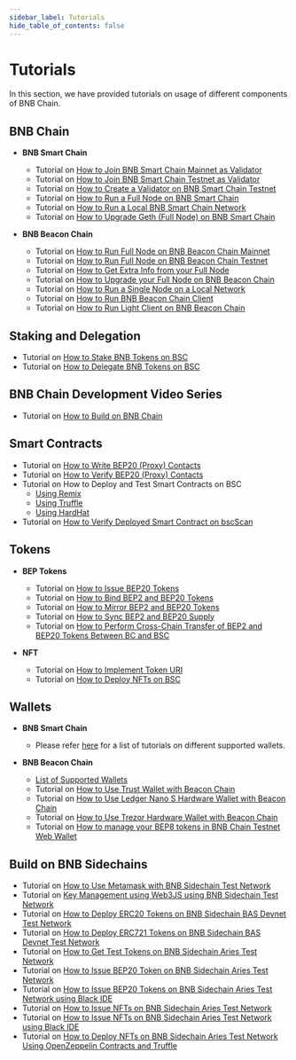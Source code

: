 ```yaml
---
sidebar_label: Tutorials
hide_table_of_contents: false
---
```


# Tutorials
In this section, we have provided tutorials on usage of different components of BNB Chain.

## BNB Chain 

- **BNB Smart Chain**
  * Tutorial on [How to Join BNB Smart Chain Mainnet as Validator](validator/guideline-mainnet.md)
  * Tutorial on [How to Join BNB Smart Chain Testnet as Validator](validator/guideline-testnet.md)
  * Tutorial on [How to Create a Validator on BNB Smart Chain Testnet](validator/testnet.md)
  * Tutorial on [How to Run a Full Node on BNB Smart Chain](validator/fullnode.md)
  * Tutorial on [How to Run a Local BNB Smart Chain Network](local.md)
  * Tutorial on [How to Upgrade Geth (Full Node) on BNB Smart Chain](validator/upgrade-fullnode.md)

- **BNB Beacon Chain**
  * Tutorial on [How to Run Full Node on BNB Beacon Chain Mainnet](beaconchain/develop/node/join-mainnet.md)
  * Tutorial on [How to Run Full Node on BNB Beacon Chain Testnet](beaconchain/develop/node/join-testnet.md)
  * Tutorial on [How to Get Extra Info from your Full Node](beaconchain/develop/node/extra-info.md)
  * Tutorial on [How to Upgrade your Full Node on BNB Beacon Chain](beaconchain/develop/node/upgrade.md)
  * Tutorial on [How to Run a Single Node on a Local Network](beaconchain/develop/node/local-network)
  * Tutorial on [How to Run BNB Beacon Chain Client](beaconchain/develop/api-reference/cli.md)
  * Tutorial on [How to Run Light Client on BNB Beacon Chain](beaconchain/light-client.md)

## Staking and Delegation
- Tutorial on [How to Stake BNB Tokens on BSC](staking-with-ext-wallet.md)
- Tutorial on [How to Delegate BNB Tokens on BSC](del-guide.md)
  
## BNB Chain Development Video Series
- Tutorial on [How to Build on BNB Chain](https://www.youtube.com/watch?v=TsraNMHENIE&list=PLD2Yls_M04XPTdEBGmTu6A-atFn3_mmCZ)

## Smart Contracts
- Tutorial on [How to Write BEP20 (Proxy) Contacts](proxy.md)
- Tutorial on [How to Verify BEP20 (Proxy) Contacts](verify-proxy.md)
- Tutorial on How to Deploy and Test Smart Contracts on BSC
    * [Using Remix](remix.md)
    * [Using Truffle](truffle-new.md)
    * [Using HardHat](hardhat-new.md)
- Tutorial on [How to Verify Deployed Smart Contract on bscScan](verify.md)

## Tokens
- **BEP Tokens**
  * Tutorial on [How to Issue BEP20 Tokens](issue-BEP20.md)
  * Tutorial on [How to Bind BEP2 and BEP20 Tokens](bind-tokens.md)
  * Tutorial on [How to Mirror BEP2 and BEP20 Tokens](mirror.md)
  * Tutorial on [How to Sync BEP2 and BEP20 Supply](sync.md)
  * Tutorial on [How to Perform Cross-Chain Transfer of BEP2 and BEP20 Tokens Between BC and BSC](cross-chain-transfer.md)

- **NFT**
  * Tutorial on [How to Implement Token URI](develop/../nft-metadata-standard.md)
  * Tutorial on [How to Deploy NFTs on BSC](ERC721.md)

## Wallets
- **BNB Smart Chain**
  * Please refer [here](wallets/wallet-tutorial-overview.md) for a list of tutorials on different supported wallets.

- **BNB Beacon Chain**
  * [List of Supported Wallets](beaconchain/wallets)
  * Tutorial on [How to Use Trust Wallet with Beacon Chain](beaconchain/wallet/tutorial/how-to-create-a-wallet-on-trustwallet)
  * Tutorial on [How to Use Ledger Nano S Hardware Wallet with Beacon Chain](beaconchain/wallet/tutorial/ledger-nano-s-usage-guide)
  * Tutorial on [How to Use Trezor Hardware Wallet with Beacon Chain](beaconchain/wallet/tutorial/trezor-model-t-user-guide)
  * Tutorial on [How to manage your BEP8 tokens in BNB Chain Testnet Web Wallet](beaconchain/wallet/tutorial/bep8)

## Build on BNB Sidechains

- Tutorial on [How to Use Metamask with BNB Sidechain Test Network](https://docs.nodereal.io/nodereal/bas/wallet/use-metamask-for-bas)
- Tutorial on [Key Management using Web3JS using BNB Sidechain Test Network](https://docs.nodereal.io/nodereal/bas/wallet/key-management)
- Tutorial on [How to Deploy ERC20 Tokens on BNB Sidechain BAS Devnet Test Network](https://www.ankr.com/docs/build-blockchain/bas/how-to-launch/deploy-erc20-token)
- Tutorial on [How to Deploy ERC721 Tokens on BNB Sidechain BAS Devnet Test Network](https://www.ankr.com/docs/build-blockchain/bas/how-to-launch/deploy-erc721-token)
- Tutorial on [How to Get Test Tokens on BNB Sidechain Aries Test Network](https://docs.nodereal.io/nodereal/bas/build-on-bas/get-token-from-bas-aries-testnet)
- Tutorial on [How to Issue BEP20 Token on BNB Sidechain Aries Test Network](https://docs.nodereal.io/nodereal/bas/build-on-bas/issue-bep20-tokens)
- Tutorial on [How to Issue BEP20 Tokens on BNB Sidechain Aries Test Network using Black IDE](https://blog.nodereal.io/en/how-to-issue-fungible-bep20tokens-on-bas-aries-testnet-using-black-ide/)
- Tutorial on [How to Issue NFTs on BNB Sidechain Aries Test Network](https://blog.nodereal.io/en/issuing-nft-erc-721-1155-on-bas-testnet/)
- Tutorial on [How to Issue NFTs on BNB Sidechain Aries Test Network using Black IDE](https://blog.nodereal.io/en/how-to-issue-nft-on-bsc-bas-aries-testnetusing-the-black-ide/) 
- Tutorial on [How to Deploy NFTs on BNB Sidechain Aries Test Network Using OpenZeppelin Contracts and Truffle](https://docs.nodereal.io/nodereal/bas/build-on-bas/deploy-nft-on-bas)